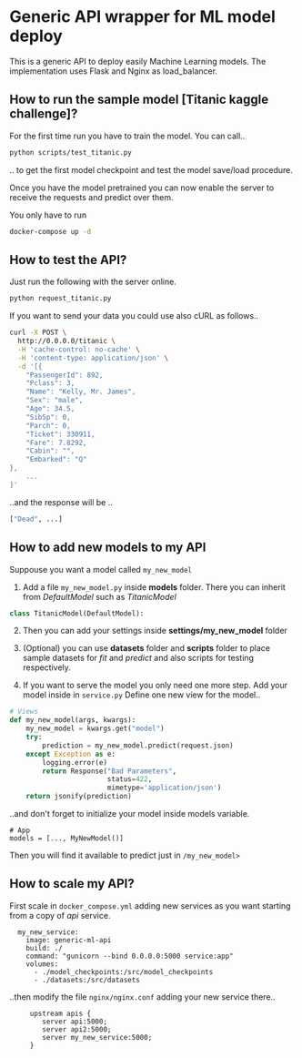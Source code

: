 # Generic API wrapper for ML model deploy
This is a generic API to deploy easily Machine Learning models. 
The implementation uses Flask and Nginx as load_balancer.

## How to run the sample model [Titanic kaggle challenge]?
For the first time run you have to train the model. You can call..

```bash 
python scripts/test_titanic.py
```
.. to get the first model checkpoint and test the model save/load procedure.

Once you have the model pretrained you can now enable the server to receive the
requests and predict over them.

You only have to run

```bash
docker-compose up -d
```

## How to test the API?
Just run the following with the server online.
```bash
python request_titanic.py
```

If you want to send your data you could use also cURL as follows..
```bash
curl -X POST \
  http://0.0.0.0/titanic \
  -H 'cache-control: no-cache' \
  -H 'content-type: application/json' \
  -d '[{
    "PassengerId": 892,
    "Pclass": 3,
    "Name": "Kelly, Mr. James",
    "Sex": "male",
    "Age": 34.5,
    "SibSp": 0,
    "Parch": 0,
    "Ticket": 330911,
    "Fare": 7.8292,
    "Cabin": "",
    "Embarked": "Q"
},
    ...
]'
```

..and the response will be ..

```bash
["Dead", ...]
```

## How to add new models to my API
Suppouse you want a model called `my_new_model`

1) Add a file `my_new_model.py` inside __models__ folder. There you can inherit 
from _DefaultModel_ such as _TitanicModel_ 
```python
class TitanicModel(DefaultModel):
```

2) Then you can add your settings inside __settings/my_new_model__ folder

3) (Optional) you can use __datasets__ folder and __scripts__ folder to place 
sample datasets for *fit* and *predict* and also scripts for testing 
respectively.

4) If you want to serve the model you only need one more step. 
Add your model inside in `service.py` 
Define one new view for the model..
```python
# Views
def my_new_model(args, kwargs):
    my_new_model = kwargs.get("model")
    try:
        prediction = my_new_model.predict(request.json)
    except Exception as e:
        logging.error(e)
        return Response("Bad Parameters",
                        status=422,
                        mimetype='application/json')
    return jsonify(prediction)
```

..and don't forget to initialize your model inside models variable.
```
# App
models = [..., MyNewModel()]
```

Then you will find it available to predict just in `/my_new_model>`


## How to scale my API?
First scale in `docker_compose.yml` adding new services as you want starting 
from a copy of *api* service.
```
  my_new_service:
    image: generic-ml-api
    build: ./
    command: "gunicorn --bind 0.0.0.0:5000 service:app"
    volumes: 
      - ./model_checkpoints:/src/model_checkpoints
      - ./datasets:/src/datasets
```

..then modify the file `nginx/nginx.conf` adding your new service there..

```
     upstream apis {
        server api:5000;
        server api2:5000;
        server my_new_service:5000;
     }

```
